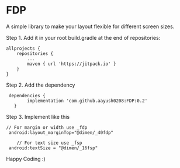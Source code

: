 # FDP

A simple library to make your layout flexible for different screen sizes.

Step 1. Add it in your root build.gradle at the end of repositories:

	allprojects {
		repositories {
			...
			maven { url 'https://jitpack.io' }
		}
	}
  
  
Step 2. Add the dependency

     dependencies {
	        implementation 'com.github.aayush0208:FDP:0.2'
	   }


Step 3. Implement like this

	// For margin or width use _fdp
     android:layout_marginTop="@dimen/_40fdp"
     
     	// For text size use _fsp
     android:textSize = "@dimen/_16fsp"
Happy Coding :)
